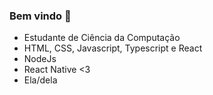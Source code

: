 ### Bem vindo 👋

-  Estudante de Ciência da Computação  
-  HTML, CSS, Javascript, Typescript e React
-  NodeJs
-  React Native <3
-  Ela/dela
  <!-- 
<div>
  
  ##
<a href="https://github.com/myoui01">
<img height="180em" src="https://github-readme-stats.vercel.app/api/top-langs/?username=myoui01&layout=compact&langs_count=7&theme=gotham"/>
<img height="180em" src="https://github-readme-stats.vercel.app/api?username=myoui01&show_icons=true&theme=gotham&include_all_commits=true&count_private=true"/> 
</div>
-->
